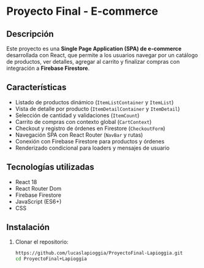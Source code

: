 # Proyecto Final - E-commerce

## Descripción
Este proyecto es una **Single Page Application (SPA) de e-commerce** desarrollada con React, que permite a los usuarios navegar por un catálogo de productos, ver detalles, agregar al carrito y finalizar compras con integración a **Firebase Firestore**.

## Características
- Listado de productos dinámico (`ItemListContainer` y `ItemList`)
- Vista de detalle por producto (`ItemDetailContainer` y `ItemDetail`)
- Selección de cantidad y validaciones (`ItemCount`)
- Carrito de compras con contexto global (`CartContext`)
- Checkout y registro de órdenes en Firestore (`CheckoutForm`)
- Navegación SPA con React Router (`NavBar` y rutas)
- Conexión con Firebase Firestore para productos y órdenes
- Renderizado condicional para loaders y mensajes de usuario

## Tecnologías utilizadas
- React 18
- React Router Dom
- Firebase Firestore
- JavaScript (ES6+)
- CSS

## Instalación
1. Clonar el repositorio:
   ```bash
   https://github.com/lucaslapioggia/ProyectoFinal-Lapioggia.git
   cd ProyectoFinal+Lapioggia
